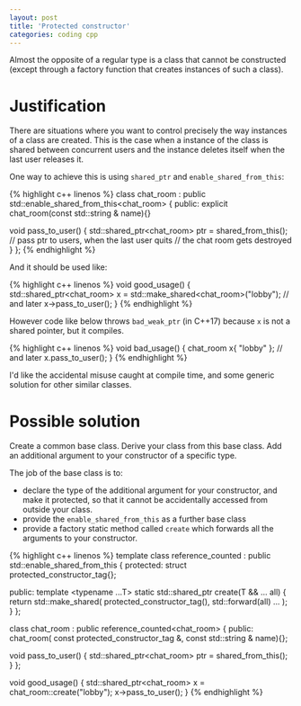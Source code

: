 ```yaml
---
layout: post
title: 'Protected constructor'
categories: coding cpp
---
```


Almost the opposite of a regular type is a class that cannot be constructed
(except through a factory function that creates instances of such a class).


# Justification

There are situations where you want to control precisely the way instances
of a class are created. This is the case when a instance of the class is
shared between concurrent users and the instance deletes itself when the last
user releases it.

One way to achieve this is using `shared_ptr` and `enable_shared_from_this`:

{% highlight c++ linenos %}
class chat_room :
  public std::enable_shared_from_this<chat_room>
{
public:
  explicit chat_room(const std::string & name){}

  void pass_to_user()
  {
    std::shared_ptr<chat_room> ptr = shared_from_this();
    // pass ptr to users, when the last user quits
    // the chat room gets destroyed
  }
};
{% endhighlight %}

And it should be used like:

{% highlight c++ linenos %}
void good_usage()
{
  std::shared_ptr<chat_room> x =
    std::make_shared<chat_room>("lobby");
  // and later
  x->pass_to_user();
}
{% endhighlight %}

However code like below throws `bad_weak_ptr` (in C++17) because `x` is not a
shared pointer, but it compiles.

{% highlight c++ linenos %}
void bad_usage()
{
  chat_room x{ "lobby" };
  // and later
  x.pass_to_user();
}
{% endhighlight %}

I'd like the accidental misuse caught at compile time, and some generic
solution for other similar classes.

# Possible solution

Create a common base class. Derive your class from this base class. Add an
additional argument to your constructor of a specific type.

The job of the base class is to:

- declare the type of the additional argument for your constructor, and make it
  protected, so that it cannot be accidentally accessed from outside your class.
- provide the `enable_shared_from_this` as a further base class
- provide a factory static method called `create` which forwards all the
  arguments to your constructor.


{% highlight c++ linenos %}
template<typename Derived>
class reference_counted :
  public std::enable_shared_from_this<Derived>
{
protected:
  struct protected_constructor_tag{};

public:
  template <typename ...T>
  static std::shared_ptr<Derived> create(T && ... all)
  {
    return std::make_shared<Derived>(
      protected_constructor_tag(),
      std::forward<T>(all) ...
      );
  }
};

class chat_room :
  public reference_counted<chat_room>
{
public:
  chat_room(
    const protected_constructor_tag &,
    const std::string & name){};

  void pass_to_user()
  {
    std::shared_ptr<chat_room> ptr = shared_from_this();
  }
};

void good_usage()
{
  std::shared_ptr<chat_room> x =
    chat_room::create("lobby");
  x->pass_to_user();
}
{% endhighlight %}
